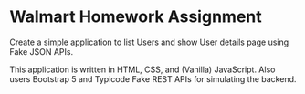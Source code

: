 # Walmart Homework Assignment
Create a simple application to list Users and show User details page using Fake JSON APIs. 

This application is written in HTML, CSS, and (Vanilla) JavaScript. Also users Bootstrap 5 and Typicode Fake REST APIs for simulating the backend. 
